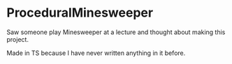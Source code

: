 # ProceduralMinesweeper
Saw someone play Minesweeper at a lecture and thought about making this project.

Made in TS because I have never written anything in it before.
